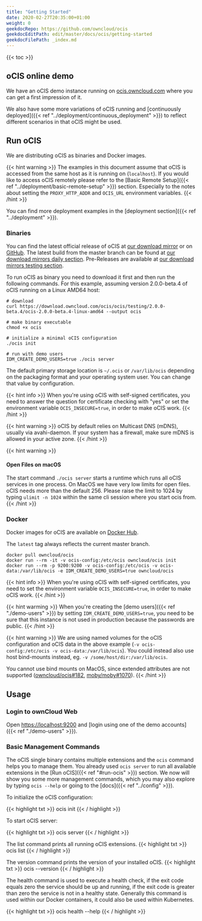 ```yaml
---
title: "Getting Started"
date: 2020-02-27T20:35:00+01:00
weight: 0
geekdocRepo: https://github.com/owncloud/ocis
geekdocEditPath: edit/master/docs/ocis/getting-started
geekdocFilePath: _index.md
---
```


{{< toc >}}

## oCIS online demo

We have an oCIS demo instance running on [ocis.owncloud.com](https://ocis.owncloud.com) where you can get a first impression of it.

We also have some more variations of oCIS running and [continuously deployed]({{< ref "../deployment/continuous_deployment" >}}) to reflect different scenarios in that oCIS might be used.

## Run oCIS

We are distributing oCIS as binaries and Docker images.

{{< hint warning >}}
The examples in this document assume that oCIS is accessed from the same host as it is running on (`localhost`). If you would like
to access oCIS remotely please refer to the [Basic Remote Setup]({{< ref "../deployment/basic-remote-setup" >}}) section. Especially
to the notes about setting the `PROXY_HTTP_ADDR` and `OCIS_URL` environment variables.
{{< /hint >}}

You can find more deployment examples in the [deployment section]({{< ref "../deployment" >}}).

### Binaries

You can find the latest official release of oCIS at [our download mirror](https://download.owncloud.com/ocis/ocis/stable/) or on [GitHub](https://github.com/owncloud/ocis/releases).
The latest build from the master branch can be found at [our download mirrors daily section](https://download.owncloud.com/ocis/ocis/daily/). Pre-Releases are available at [our download mirrors testing section](https://download.owncloud.com/ocis/ocis/testing/).

To run oCIS as binary you need to download it first and then run the following commands.
For this example, assuming version 2.0.0-beta.4 of oCIS running on a Linux AMD64 host:

```console
# download
curl https://download.owncloud.com/ocis/ocis/testing/2.0.0-beta.4/ocis-2.0.0-beta.4-linux-amd64 --output ocis

# make binary executable
chmod +x ocis

# initialize a minimal oCIS configuration
./ocis init

# run with demo users
IDM_CREATE_DEMO_USERS=true ./ocis server
```

The default primary storage location is `~/.ocis` or `/var/lib/ocis` depending on the packaging format and your operating system user. You can change that value by configuration.

{{< hint info >}}
When you're using oCIS with self-signed certificates, you need to answer the question for certificate checking with "yes" or set the environment variable `OCIS_INSECURE=true`, in order to make oCIS work.
{{< /hint >}}

{{< hint warning >}}
oCIS by default relies on Multicast DNS (mDNS), usually via avahi-daemon. If your system has a firewall, make sure mDNS is allowed in your active zone.
{{< /hint >}}

{{< hint warning >}}

#### Open Files on macOS

The start command `./ocis server` starts a runtime which runs all oCIS services in one process. On MacOS we have very low limits for open files. oCIS needs more than the default 256. Please raise the limit to 1024 by typing `ulimit -n 1024` within the same cli session where you start ocis from.
{{< /hint >}}

### Docker

Docker images for oCIS are available on [Docker Hub](https://hub.docker.com/r/owncloud/ocis).

The `latest` tag always reflects the current master branch.

```console
docker pull owncloud/ocis
docker run --rm -it -v ocis-config:/etc/ocis owncloud/ocis init
docker run --rm -p 9200:9200 -v ocis-config:/etc/ocis -v ocis-data:/var/lib/ocis -e IDM_CREATE_DEMO_USERS=true owncloud/ocis
```

{{< hint info >}}
When you're using oCIS with self-signed certificates, you need to set the environment variable `OCIS_INSECURE=true`, in order to make oCIS work.
{{< /hint >}}

{{< hint warming >}}
When you're creating the [demo users]({{< ref "./demo-users" >}}) by setting `IDM_CREATE_DEMO_USERS=true`, you need to be sure that this instance is not used in production because the passwords are public.
{{< /hint >}}

{{< hint warning >}}
We are using named volumes for the oCIS configuration and oCIS data in the above example (`-v ocis-config:/etc/ocis -v ocis-data:/var/lib/ocis`). You could instead also use host bind-mounts instead, eg. `-v /some/host/dir:/var/lib/ocis`.

You cannot use bind mounts on MacOS, since extended attributes are not supported ([owncloud/ocis#182](https://github.com/owncloud/ocis/issues/182), [moby/moby#1070](https://github.com/moby/moby/issues/1070)).
{{< /hint >}}

## Usage

### Login to ownCloud Web

Open [https://localhost:9200](https://localhost:9200) and [login using one of the demo accounts]({{< ref "./demo-users" >}}).

### Basic Management Commands

The oCIS single binary contains multiple extensions and the `ocis` command helps you to manage them. You already used `ocis server` to run all available extensions in the [Run oCIS]({{< ref "#run-ocis" >}}) section. We now will show you some more management commands, which you may also explore by typing `ocis --help` or going to the [docs]({{< ref "../config" >}}).

To initialize the oCIS configuration:

{{< highlight txt >}}
ocis init
{{< / highlight >}}

To start oCIS server:

{{< highlight txt >}}
ocis server
{{< / highlight >}}

The list command prints all running oCIS extensions.
{{< highlight txt >}}
ocis list
{{< / highlight >}}

The version command prints the version of your installed oCIS.
{{< highlight txt >}}
ocis --version
{{< / highlight >}}

The health command is used to execute a health check, if the exit code equals zero the service should be up and running, if the exit code is greater than zero the service is not in a healthy state. Generally this command is used within our Docker containers, it could also be used within Kubernetes.

{{< highlight txt >}}
ocis health --help
{{< / highlight >}}
